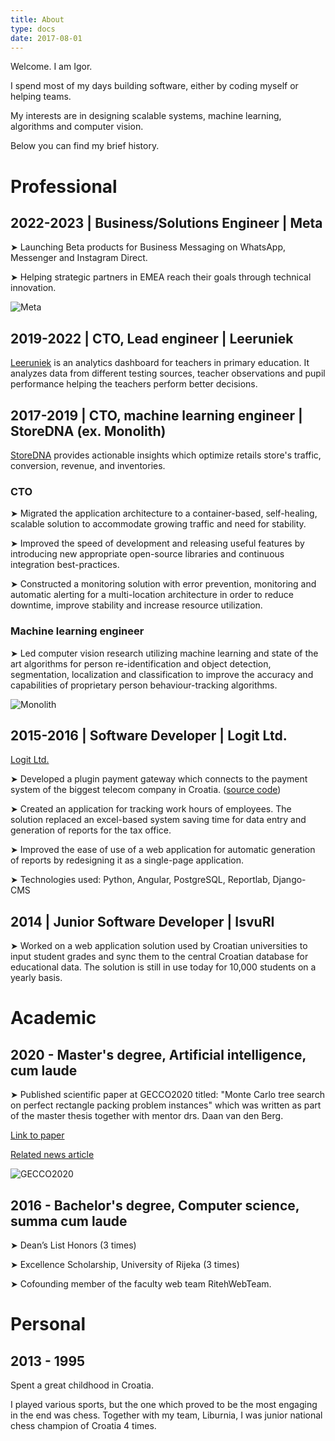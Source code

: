 ```yaml
---
title: About
type: docs
date: 2017-08-01
---
```

Welcome. I am Igor.

I spend most of my days building software, either by coding myself or helping teams.

My interests are in designing scalable systems, machine learning, algorithms and computer vision.

Below you can find my brief history.

# Professional

## 2022-2023 | Business/Solutions Engineer | Meta

➤ Launching Beta products for Business Messaging on WhatsApp, Messenger and Instagram Direct.

➤ Helping strategic partners in EMEA reach their goals through technical innovation.

![Meta](/igor_pejic_mpk.png)

## 2019-2022 | CTO, Lead engineer | Leeruniek

[Leeruniek](https://leeruniek.nl) is an analytics dashboard for teachers in primary education.
It analyzes data from different testing sources, teacher observations and pupil performance helping the teachers perform better decisions.


## 2017-2019 | CTO, machine learning engineer | StoreDNA (ex. Monolith)

[StoreDNA](https://storedna.co/) provides actionable insights which optimize retails store's traffic, conversion, revenue, and inventories.

### CTO

➤ Migrated the application architecture to a container-based, self-healing, scalable solution to accommodate growing traffic and need for stability.

➤ Improved the speed of development and releasing useful features by introducing new appropriate open-source libraries and continuous integration best-practices.

➤ Constructed a monitoring solution with error prevention, monitoring and automatic alerting for a multi-location architecture in order to reduce downtime, improve stability and increase resource utilization.

### Machine learning engineer

➤ Led computer vision research utilizing machine learning and state of the art algorithms for person re-identification and object detection, segmentation, localization and classification to improve the accuracy and capabilities of proprietary person behaviour-tracking algorithms.

![Monolith](/monolith_siemens.png)


## 2015-2016 | Software Developer | Logit Ltd.
[Logit Ltd.](https://www.logit.net/)

➤ Developed a plugin payment gateway which connects to the payment system of the biggest telecom company in Croatia.
([source code](https://github.com/logitnet/django-htpayway))

➤ Created an application for tracking work hours of employees. The solution replaced an excel-based system saving time for data entry and generation of reports for the tax office.

➤ Improved the ease of use of a web application for automatic generation of reports by redesigning it as a single-page application.

➤ Technologies used: Python, Angular, PostgreSQL, Reportlab, Django-CMS


## 2014 | Junior Software Developer | IsvuRI

➤ Worked on a web application solution used by Croatian universities to input student grades and sync them to the central Croatian database for educational data. The solution is still in use today for 10,000 students on a yearly basis.


# Academic


## 2020 - Master's degree, Artificial intelligence, cum laude

➤ Published scientific paper at GECCO2020 titled: "Monte Carlo tree search on perfect rectangle packing problem instances" which was written as part of the master thesis 
together with mentor drs. Daan van den Berg.

[Link to paper](https://dl.acm.org/doi/10.1145/3377929.3398115)

[Related news article](https://web.archive.org/web/20200714181206/https://ivi.uva.nl/content/news/2020/06/ai-master-student-igor-pejic-publishes-at-gecco.html)

![GECCO2020](/igor_pejic_gecco.png)


## 2016 - Bachelor's degree, Computer science, summa cum laude

➤ Dean’s List Honors (3 times)

➤ Excellence Scholarship, University of Rijeka (3 times)

➤ Cofounding member of the faculty web team RitehWebTeam.


# Personal

## 2013 - 1995
Spent a great childhood in Croatia.

I played various sports, but the one which proved to be the most engaging in the end was chess.
Together with my team, Liburnia, I was junior national chess champion of Croatia 4 times.
